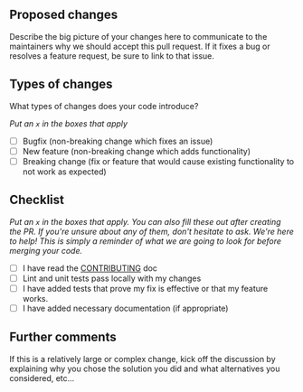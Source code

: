 <!-- CLICK "Preview" FOR INSTRUCTIONS IN A MORE READABLE FORMAT -->

## Proposed changes

Describe the big picture of your changes here to communicate to the maintainers why we should accept this pull request. If it fixes a bug or resolves a feature request, be sure to link to that issue.

## Types of changes

What types of changes does your code introduce?

_Put an `x` in the boxes that apply_

- [ ] Bugfix (non-breaking change which fixes an issue)
- [ ] New feature (non-breaking change which adds functionality)
- [ ] Breaking change (fix or feature that would cause existing functionality to not work as expected)

## Checklist

_Put an `x` in the boxes that apply. You can also fill these out after creating the PR. If you're unsure about any of them, don't hesitate to ask. We're here to help! This is simply a reminder of what we are going to look for before merging your code._

- [ ] I have read the [CONTRIBUTING](https://github.com/poppinss/node-exceptions/blob/master/CONTRIBUTING.md) doc
- [ ] Lint and unit tests pass locally with my changes
- [ ] I have added tests that prove my fix is effective or that my feature works.
- [ ] I have added necessary documentation (if appropriate)

## Further comments

If this is a relatively large or complex change, kick off the discussion by explaining why you chose the solution you did and what alternatives you considered, etc...